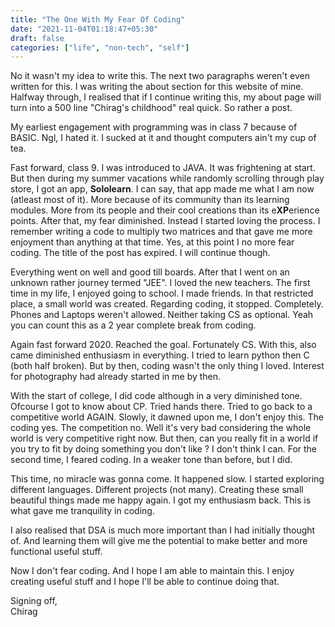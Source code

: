 ```yaml
---
title: "The One With My Fear Of Coding"
date: "2021-11-04T01:18:47+05:30"
draft: false
categories: ["life", "non-tech", "self"]
---
```


No it wasn't my idea to write this. The next two paragraphs weren't even written for this. I was writing the about section for this website of mine. Halfway through, I realised that if I continue writing this, my about page will turn into a 500 line "Chirag's childhood" real quick. So rather a post.

My earliest engagement with programming was in class 7 because of BASIC. Ngl, I hated it. I sucked at it and thought computers ain't my cup of tea.

Fast forward, class 9. I was introduced to JAVA. It was frightening at start. But then during my summer vacations while randomly scrolling through play store, I got an app, **Sololearn**.
I can say, that app made me what I am now (atleast most of it). More because of its community than its learning modules. More from its people and their cool creations than its e**XP**erience points.
After that, my fear diminished. Instead I started loving the process. I remember writing a code to multiply two matrices and that gave me more enjoyment than anything at that time.
Yes, at this point I no more fear coding. The title of the post has expired. I will continue though.

Everything went on well and good till boards. After that I went on an unknown rather journey termed "JEE".
I loved the new teachers. The first time in my life, I enjoyed going to school. I made friends. In that restricted place, a small world was created.
Regarding coding, it stopped. Completely. Phones and Laptops weren't allowed. Neither taking CS as optional. Yeah you can count this as a 2 year complete break from coding.

Again fast forward 2020. Reached the goal. Fortunately CS. With this, also came diminished enthusiasm in everything. I tried to learn python then C (both half broken). But by then, coding wasn't the only thing I loved. Interest for photography had already started in me by then.

With the start of college, I did code although in a very diminished tone. Ofcourse I got to know about CP. Tried hands there. Tried to go back to a competitive world AGAIN. Slowly, it dawned upon me, I don't enjoy this. The coding yes. The competition no. Well it's very bad considering the whole world is very competitive right now.
But then, can you really fit in a world if you try to fit by doing something you don't like ? I don't think I can. For the second time, I feared coding. In a weaker tone than before, but I did.

This time, no miracle was gonna come. It happened slow. I started exploring different languages. Different projects (not many). Creating these small beautiful things made me happy again. I got my enthusiasm back. This is what gave me tranquility in coding.

I also realised that DSA is much more important than I had initially thought of. And learning them will give me the potential to make better and more functional useful stuff.

Now I don't fear coding. And I hope I am able to maintain this. I enjoy creating useful stuff and I hope I'll be able to continue doing that.

Signing off,</br>
Chirag
<br/>
